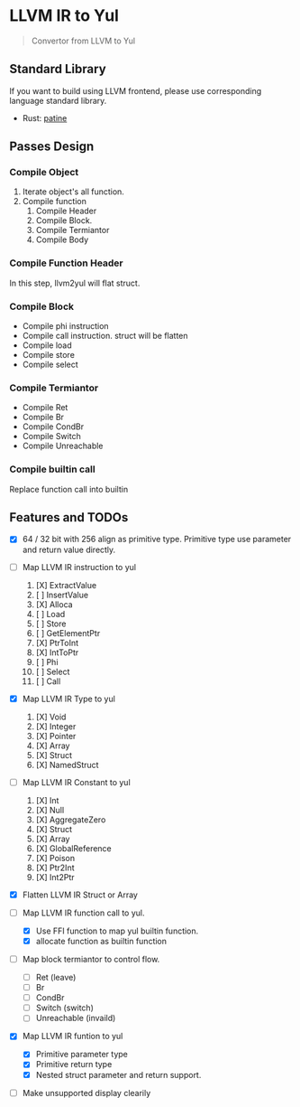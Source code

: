# LLVM IR to Yul

> Convertor from LLVM to Yul

## Standard Library

If you want to build using LLVM frontend, please use corresponding language standard library.

- Rust: [patine](https://github.com/tiannian/patine)

## Passes Design

### Compile Object

1. Iterate object's all function.
2. Compile function
    1. Compile Header
    2. Compile Block.
    3. Compile Termiantor
    4. Compile Body

### Compile Function Header

In this step, llvm2yul will flat struct.

### Compile Block

- Compile phi instruction
- Compile call instruction. struct will be flatten
- Compile load
- Compile store
- Compile select

### Compile Termiantor

- Compile Ret
- Compile Br
- Compile CondBr
- Compile Switch
- Compile Unreachable

### Compile builtin call

Replace function call into builtin

## Features and TODOs

- [X] 64 / 32 bit with 256 align as primitive type. Primitive type use parameter and return value directly.
- [ ] Map LLVM IR instruction to yul
    1. [X] ExtractValue
    2. [ ] InsertValue
    3. [X] Alloca
    4. [ ] Load
    5. [ ] Store
    6. [ ] GetElementPtr
    7. [X] PtrToInt
    8. [X] IntToPtr
    9. [ ] Phi
    10. [ ] Select
    11. [ ] Call
- [X] Map LLVM IR Type to yul
    1. [X] Void
    2. [X] Integer
    3. [X] Pointer
    4. [X] Array
    5. [X] Struct
    6. [X] NamedStruct
- [ ] Map LLVM IR Constant to yul
    1. [X] Int
    2. [X] Null
    3. [X] AggregateZero
    4. [X] Struct
    5. [X] Array
    6. [X] GlobalReference
    7. [X] Poison
    8. [X] Ptr2Int
    9. [X] Int2Ptr
- [X] Flatten LLVM IR Struct or Array
- [ ] Map LLVM IR function call to yul.
    - [X] Use FFI function to map yul builtin function.
    - [X] allocate function as builtin function
- [ ] Map block termiantor to control flow.
    - [ ] Ret (leave)
    - [ ] Br
    - [ ] CondBr
    - [ ] Switch (switch)
    - [ ] Unreachable (invaild)
- [X] Map LLVM IR funtion to yul
    - [X] Primitive parameter type
    - [X] Primitive return type
    - [X] Nested struct parameter and return support.
- [ ] Make unsupported display clearily

